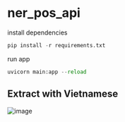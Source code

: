 # ner_pos_api
install dependencies
```python
pip install -r requirements.txt
```
run app
```python
uvicorn main:app --reload
```
## Extract with Vietnamese
![image](https://github.com/NguyenAnh2003/ner_pos_api/assets/94124019/c1418d55-b255-4f4f-af91-4aff0f4c1a9b)
